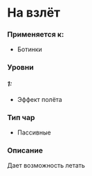 # На взлёт

### Применяется к:

* Ботинки

### Уровни

#### _1:_

* Эффект полёта

### Тип чар

* Пассивные

### Описание&#x20;

Дает возможность летать
